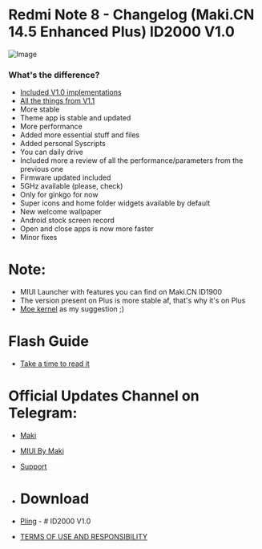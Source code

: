 
# Redmi Note 8 - Changelog (Maki.CN 14.5 Enhanced Plus) ID2000 V1.0
 
![Image](https://telegra.ph/file/8b15edddb7885ee393ada.png)


### What's the difference?
- [Included V1.0 implementations](https://telegra.ph/MakiCN-145-Enhanced-08-31)
- [All the things from V1.1](https://github.com/MIUIByMaki/RN8/blob/main/README.md#redmi-note-88t)
- More stable
- Theme app is stable and updated
- More performance
- Added more essential stuff and files
- Added personal Syscripts
- You can daily drive
- Included more a review of all the performance/parameters from the previous one
- Firmware updated included
- 5GHz available (please, check)
- Only for ginkgo for now
- Super icons and home folder widgets available by default
- New welcome wallpaper
- Android stock screen record
- Open and close apps is now more faster
- Minor fixes

# Note:
- MIUI Launcher with features you can find on Maki.CN ID1900
- The version present on Plus is more stable af, that's why it's on Plus
- [Moe kernel](https://t.me/MoeNOfficial) as my suggestion ;)

# Flash Guide
- [Take a time to read it](https://github.com/MIUIByMaki/RN8/blob/main/flashguide.md#flash-guide)

# Official Updates Channel on Telegram:
- [Maki](https://t.me/iamakima)
- [MIUI By Maki](https://t.me/MIUIByMaki)
- [Support](https://github.com/MIUIByMaki/Support/tree/main)

- # Download
- [Pling](https://www.pling.com/p/1956242) - # ID2000 V1.0
- [TERMS OF USE AND RESPONSIBILITY](https://github.com/MIUIByMaki/RN8/blob/main/terms.md)
